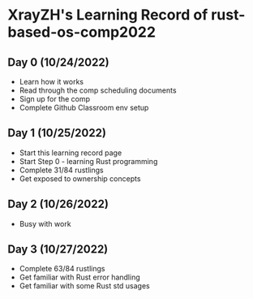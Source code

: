 # XrayZH's Learning Record of rust-based-os-comp2022

## Day 0 (10/24/2022)
- Learn how it works
- Read through the comp scheduling documents
- Sign up for the comp
- Complete Github Classroom env setup

## Day 1 (10/25/2022)
- Start this learning record page
- Start Step 0 - learning Rust programming
- Complete 31/84 rustlings
- Get exposed to ownership concepts

## Day 2 (10/26/2022)
- Busy with work

## Day 3 (10/27/2022)
- Complete 63/84 rustlings
- Get familiar with Rust error handling
- Get familiar with some Rust std usages